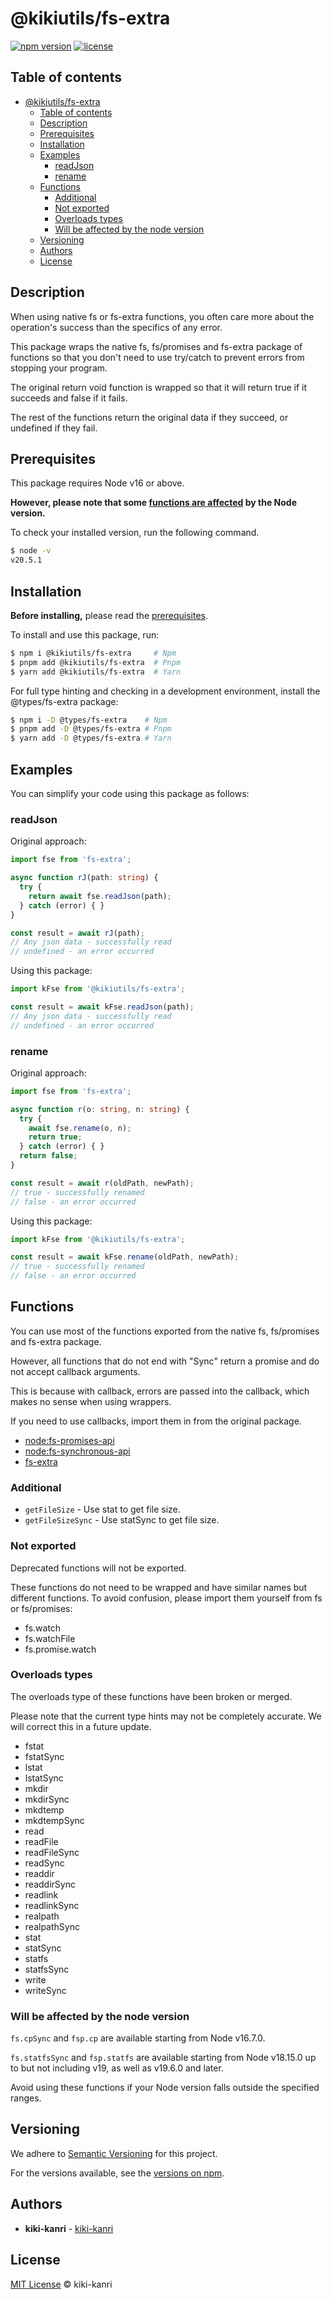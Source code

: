 # @kikiutils/fs-extra

[![npm version](https://img.shields.io/npm/v/%40kikiutils%2Ffs-extra)](https://www.npmjs.com/package/@kikiutils/fs-extra)
[![license](https://img.shields.io/npm/l/%40kikiutils%2Ffs-extra)](https://www.npmjs.com/package/@kikiutils/fs-extra)

## Table of contents

- [@kikiutils/fs-extra](#kikiutilsfs-extra)
  - [Table of contents](#table-of-contents)
  - [Description](#description)
  - [Prerequisites](#prerequisites)
  - [Installation](#installation)
  - [Examples](#examples)
    - [readJson](#readjson)
    - [rename](#rename)
  - [Functions](#functions)
    - [Additional](#additional)
    - [Not exported](#not-exported)
    - [Overloads types](#overloads-types)
    - [Will be affected by the node version](#will-be-affected-by-the-node-version)
  - [Versioning](#versioning)
  - [Authors](#authors)
  - [License](#license)

## Description

When using native fs or fs-extra functions, you often care more about the operation's success than the specifics of any error.

This package wraps the native fs, fs/promises and fs-extra package of functions so that you don't need to use try/catch to prevent errors from stopping your program.

The original return void function is wrapped so that it will return true if it succeeds and false if it fails.

The rest of the functions return the original data if they succeed, or undefined if they fail.

## Prerequisites

This package requires Node v16 or above.

**However, please note that some [functions are affected](#will-be-affected-by-the-node-version) by the Node version.**

To check your installed version, run the following command.

```bash
$ node -v
v20.5.1
```

## Installation

**Before installing,** please read the [prerequisites](#prerequisites).

To install and use this package, run:

```bash
$ npm i @kikiutils/fs-extra     # Npm
$ pnpm add @kikiutils/fs-extra  # Pnpm
$ yarn add @kikiutils/fs-extra  # Yarn
```

For full type hinting and checking in a development environment, install the @types/fs-extra package:

```bash
$ npm i -D @types/fs-extra    # Npm
$ pnpm add -D @types/fs-extra # Pnpm
$ yarn add -D @types/fs-extra # Yarn
```

## Examples

You can simplify your code using this package as follows:

### readJson

Original approach:

```typescript
import fse from 'fs-extra';

async function rJ(path: string) {
  try {
    return await fse.readJson(path);
  } catch (error) { }
}

const result = await rJ(path);
// Any json data - successfully read
// undefined - an error occurred
```

Using this package:

```typescript
import kFse from '@kikiutils/fs-extra';

const result = await kFse.readJson(path);
// Any json data - successfully read
// undefined - an error occurred
```

### rename

Original approach:

```typescript
import fse from 'fs-extra';

async function r(o: string, n: string) {
  try {
    await fse.rename(o, n);
    return true;
  } catch (error) { }
  return false;
}

const result = await r(oldPath, newPath);
// true - successfully renamed
// false - an error occurred
```

Using this package:

```typescript
import kFse from '@kikiutils/fs-extra';

const result = await kFse.rename(oldPath, newPath);
// true - successfully renamed
// false - an error occurred
```

## Functions

You can use most of the functions exported from the native fs, fs/promises and fs-extra package.

However, all functions that do not end with "Sync" return a promise and do not accept callback arguments.

This is because with callback, errors are passed into the callback, which makes no sense when using wrappers.

If you need to use callbacks, import them in from the original package.

- [node:fs-promises-api](https://nodejs.org/api/fs.html#promises-api)
- [node:fs-synchronous-api](https://nodejs.org/api/fs.html#synchronous-api)
- [fs-extra](https://www.npmjs.com/package/fs-extra)

### Additional

- `getFileSize` - Use stat to get file size.
- `getFileSizeSync` - Use statSync to get file size.

### Not exported

Deprecated functions will not be exported.

These functions do not need to be wrapped and have similar names but different functions. To avoid confusion, please import them yourself from fs or fs/promises:

- fs.watch
- fs.watchFile
- fs.promise.watch

### Overloads types

The overloads type of these functions have been broken or merged.

Please note that the current type hints may not be completely accurate. We will correct this in a future update.

- fstat
- fstatSync
- lstat
- lstatSync
- mkdir
- mkdirSync
- mkdtemp
- mkdtempSync
- read
- readFile
- readFileSync
- readSync
- readdir
- readdirSync
- readlink
- readlinkSync
- realpath
- realpathSync
- stat
- statSync
- statfs
- statfsSync
- write
- writeSync

### Will be affected by the node version

`fs.cpSync` and `fsp.cp` are available starting from Node v16.7.0.

`fs.statfsSync` and `fsp.statfs` are available starting from Node v18.15.0 up to but not including v19, as well as v19.6.0 and later.

Avoid using these functions if your Node version falls outside the specified ranges.

## Versioning

We adhere to [Semantic Versioning](http://semver.org) for this project.

For the versions available, see the [versions on npm](https://www.npmjs.com/package/@kikiutils/fs-extra?activeTab=versions).

## Authors

- **kiki-kanri** - [kiki-kanri](https://github.com/kiki-kanri)

## License

[MIT License](LICENSE) © kiki-kanri
